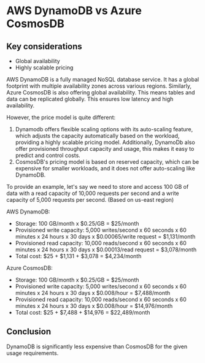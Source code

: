 # AWS DynamoDB vs Azure CosmosDB

## Key considerations

- Global availability
- Highly scalable pricing

AWS DynamoDB is a fully managed NoSQL database service. It has a global footprint with multiple availability zones across various regions. Similarly, Azure CosmosDB is also offering global availability. This means tables and data can be replicated globally. This ensures low latency and high availability.

However, the price model is quite different:

1. Dynamodb offers flexible scaling options with its auto-scaling feature, which adjusts the capacity automatically based on the workload, providing a highly scalable pricing model. Additionally, DynamoDb also offer provisioned throughput capacity and usage, this makes it easy to predict and control costs.
2. CosmosDB's pricing model is based on reserved capacity, which can be expensive for smaller workloads, and it does not offer auto-scaling like DynamoDB.

To provide an example, let's say we need to store and access 100 GB of data with a read capacity of 10,000 requests per second and a write capacity of 5,000 requests per second. (Based on us-east region)

AWS DynamoDB:

- Storage: 100 GB/month x $0.25/GB = $25/month
- Provisioned write capacity: 5,000 writes/second x 60 seconds x 60 minutes x 24 hours x 30 days x $0.00065/write request = $1,131/month
- Provisioned read capacity: 10,000 reads/second x 60 seconds x 60 minutes x 24 hours x 30 days x $0.00013/read request = $3,078/month
- Total cost: $25 + $1,131 + $3,078 = $4,234/month

Azure CosmosDB:

- Storage: 100 GB/month x $0.25/GB = $25/month
- Provisioned write capacity: 5,000 writes/second x 60 seconds x 60 minutes x 24 hours x 30 days x $0.008/hour = $7,488/month
- Provisioned read capacity: 10,000 reads/second x 60 seconds x 60 minutes x 24 hours x 30 days x $0.008/hour = $14,976/month
- Total cost: $25 + $7,488 + $14,976 = $22,489/month

## Conclusion

DynamoDB is significantly less expensive than CosmosDB for the given usage requirements.
